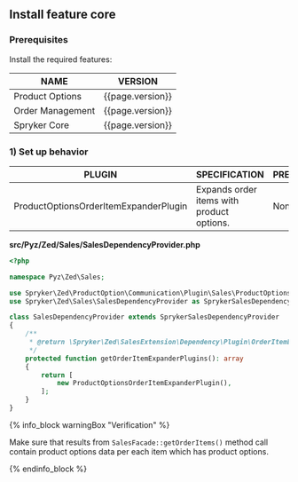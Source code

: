 

## Install feature core

### Prerequisites

Install the required features:

| NAME | VERSION |
| --- | --- |
| Product Options | {{page.version}} |
| Order Management | {{page.version}} |
| Spryker Core | {{page.version}} |

### 1) Set up behavior

| PLUGIN | SPECIFICATION | PREREQUISITES | NAMESPACE |
| --- | --- | --- | --- |
| ProductOptionsOrderItemExpanderPlugin | Expands order items with product options. | None | Spryker\Zed\ProductOption\Communication\Plugin\Sales |

**src/Pyz/Zed/Sales/SalesDependencyProvider.php**

```php
<?php

namespace Pyz\Zed\Sales;

use Spryker\Zed\ProductOption\Communication\Plugin\Sales\ProductOptionsOrderItemExpanderPlugin;
use Spryker\Zed\Sales\SalesDependencyProvider as SprykerSalesDependencyProvider;

class SalesDependencyProvider extends SprykerSalesDependencyProvider
{
    /**
     * @return \Spryker\Zed\SalesExtension\Dependency\Plugin\OrderItemExpanderPluginInterface[]
     */
    protected function getOrderItemExpanderPlugins(): array
    {
        return [
            new ProductOptionsOrderItemExpanderPlugin(),
        ];
    }
}
```

{% info_block warningBox "Verification" %}

Make sure that results from `SalesFacade::getOrderItems()` method call contain product options data per each item which has product options.

{% endinfo_block %}
